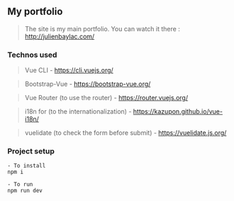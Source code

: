 ## My portfolio
> The site is my main portfolio. You can watch it there : http://julienbaylac.com/

### Technos used
> Vue CLI - https://cli.vuejs.org/

> Bootstrap-Vue - https://bootstrap-vue.org/

> Vue Router (to use the router) - https://router.vuejs.org/

> i18n for (to the internationalization) - https://kazupon.github.io/vue-i18n/

> vuelidate (to check the form before submit) - https://vuelidate.js.org/


### Project setup
```
- To install
npm i

- To run
npm run dev
```

